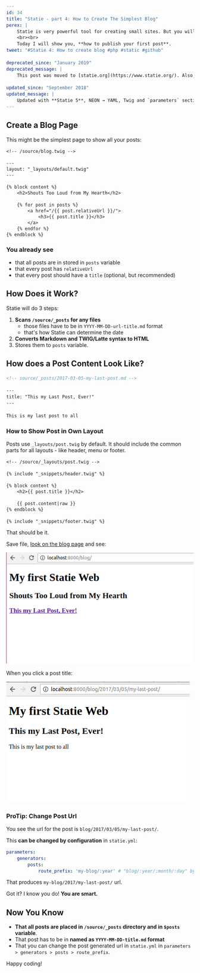 ```yaml
---
id: 34
title: "Statie - part 4: How to Create The Simplest Blog"
perex: |
    Statie is very powerful tool for creating small sites. But you will use just small part of it's features, having just micro-sites. How to get to full 100%? **build a blog**.
    <br><br>
    Today I will show you, **how to publish your first post**.
tweet: "#Statie 4: How to create blog #php #static #github"

deprecated_since: "January 2019"
deprecated_message: |
    This post was moved to [statie.org](https://www.statie.org/). Also, **it's better to [use `vendor/bin/statie init` command](/blog/2019/01/07/how-to-create-your-first-php-twig-static-website-under-2-minutes-with-statie/) now**.

updated_since: "September 2018"
updated_message: |
    Updated with **Statie 5**, NEON → YAML, Twig and `parameters` section in `statie.yml` config.
---
```


## Create a Blog Page

This might be the simplest page to show all your posts:

```twig
<!-- /source/blog.twig -->

---
layout: "_layouts/default.twig"
---

{% block content %}
    <h2>Shouts Too Loud from My Hearth</h2>

    {% for post in posts %}
        <a href="/{{ post.relativeUrl }}/">
            <h3>{{ post.title }}</h3>
        </a>
    {% endfor %}
{% endblock %}
```

### You already see

- that all posts are in stored in `posts` variable
- that every post has `relativeUrl`
- that every post should have a `title` (optional, but recommended)


## How Does it Work?

Statie will do 3 steps:

1. **Scans `/source/_posts` for any files**
    - those files have to be in `YYYY-MM-DD-url-title.md` format
    - that's how Statie can determine the date
2. **Converts Markdown and TWIG/Latte syntax to HTML**
3. Stores them to `posts` variable.


## How does a Post Content Look Like?

```html
<!-- source/_posts/2017-03-05-my-last-post.md -->

---
title: "This my Last Post, Ever!"
---

This is my last post to all
```

### How to Show Post in Own Layout

Posts use `_layouts/post.twig` by default. It should include the common parts for all layouts - like header, menu or footer.

```twig
<!-- /source/_layouts/post.twig -->

{% include "_snippets/header.twig" %}

{% block content %}
    <h2>{{ post.title }}</h2>

    {{ post.content|raw }}
{% endblock %}

{% include "_snippets/footer.twig" %}
```

That should be it.

Save file, [look on the blog page](http://localhost:8000/blog) and see:

<div class="text-center">
    <img src="/assets/images/posts/2017/statie-4/statie-blog.png" class="img-thumbnail">
</div>

When you click a post title:

<div class="text-center">
    <img src="/assets/images/posts/2017/statie-4/statie-post.png" class="img-thumbnail">
</div>

### ProTip: Change Post Url

You see the url for the post is `blog/2017/03/05/my-last-post/`.

This **can be changed by configuration** in `statie.yml`:

```yaml
parameters:
    generators:
        posts:
            route_prefix: 'my-blog/:year' # "blog/:year/:month/:day" by default
```

That produces `my-blog/2017/my-last-post/` url.

Got it? I know you do! **You are smart.**

## Now You Know

- **That all posts are placed in `/source/_posts` directory and in `$posts` variable**.
- That post has to be in **named as `YYYY-MM-DD-title.md` format**
- That you can change the post generated url in `statie.yml` in `parameters > generators > posts > route_prefix`.

Happy coding!
